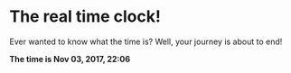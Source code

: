 # The real time clock!

Ever wanted to know what the time is? Well, your journey is about to end!

**The time is Nov 03, 2017, 22:06**